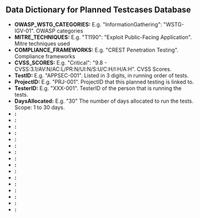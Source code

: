 ## Data Dictionary for Planned Testcases Database

* **OWASP_WSTG_CATEGORIES:** E.g. "InformationGathering": "WSTG-IGV-01". OWASP categories
* **MITRE_TECHNIQUES:** E.g. "T1190": "Exploit Public-Facing Application". Mitre techniques used
* **COMPLIANCE_FRAMEWORKS:** E.g. "CREST Penetration Testing". Compliance frameworks
* **CVSS_SCORES:** E.g. "Critical": "9.8 - CVSS:3.1/AV:N/AC:L/PR:N/UI:N/S:U/C:H/I:H/A:H". CVSS Scores. 
* **TestID:** E.g. "APPSEC-001". Listed in 3 digits, in running order of tests.
* **ProjectID:** E.g. "PRJ-001". ProjectID that this planned testing is linked to.
* **TesterID:** E.g. "XXX-001". TesterID of the person that is running the tests. 
* **DaysAllocated:** E.g. "30" The number of days allocated to run the tests. Scope: 1 to 30 days. 
* **:**
* **:**
* **:**
* **:**
* **:**
* **:**
* **:**
* **:**
* **:**
* **:**
* **:**
* **:**
* **:**
* **:**
* **:**
* **:**